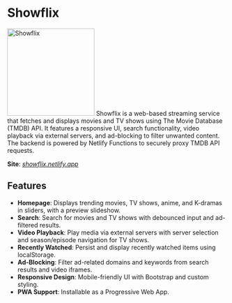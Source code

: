 # Showflix
<img src="https://raw.githubusercontent.com/ChocoCooper/Showflix/refs/heads/main/showflix.png" alt="Showflix" width="200"/>
Showflix is a web-based streaming service that fetches and displays movies and TV shows using The Movie Database (TMDB) API. It features a responsive UI, search functionality, video playback via external servers, and ad-blocking to filter unwanted content. The backend is powered by Netlify Functions to securely proxy TMDB API requests.

**Site**: [*showflix.netlify.app*](https://showflix.netlify.app)

## Features
- **Homepage**: Displays trending movies, TV shows, anime, and K-dramas in sliders, with a preview slideshow.
- **Search**: Search for movies and TV shows with debounced input and ad-filtered results.
- **Video Playback**: Play media via external servers with server selection and season/episode navigation for TV shows.
- **Recently Watched**: Persist and display recently watched items using localStorage.
- **Ad-Blocking**: Filter ad-related domains and keywords from search results and video iframes.
- **Responsive Design**: Mobile-friendly UI with Bootstrap and custom styling.
- **PWA Support**: Installable as a Progressive Web App.
